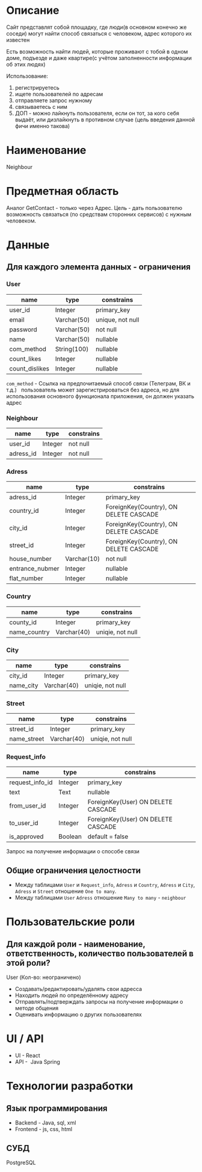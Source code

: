 # Описание
Сайт представлят собой площадку, где люди(в основном конечно же соседи) могут найти способ связаться с человеком, адрес которого их известен

Есть возможность найти людей, которые проживают с тобой в одном доме, подъезде и даже квартире(с учётом заполненности информации об этих людях)

Использование:
1) регистрируетесь
2) ищете пользователей по адресам
3) отправляете запрос нужному
4) связываетесь с ним
5) ДОП - можно лайкнуть пользователя, если он тот, за кого себя выдаёт, или дизлайкнуть в противном случае (цель введения данной фичи именно такова)

# Наименование
Neighbour

# Предметная область
Аналог GetContact - только через Адрес. Цель - дать пользователю возможность связаться (по средствам сторонних сервисов) с нужным человеком.

# Данные
## Для каждого элемента данных - ограничения
### User
| name | type | constrains |
| ---- | ---- | ---------- |
| user_id   | Integer|  primary_key|
| email| Varchar(50)| unique, not null |
| password | Varchar(50) | not null |
| name | Varchar(50)| nullable |
| com_method | String(100) | nullable |
| count_likes | Integer | nullable |
| count_dislikes | Integer | nullable |
`com_method` - Ссылка на предпочитаемый способ связи (Телеграм, ВК и т.д.)
 
 пользователь может зарегистрироваться без адреса, но для использования основного функционала приложения, он должен указать адрес
 
### Neighbour
| name | type | constrains |
| ---- | ---- | ---------- |
| user_id | Integer | not null |
| adress_id | Integer | not null |

### Adress
| name | type | constrains |
| ---- | ---- | ---------- |
| adress_id   | Integer|  primary_key|
| country_id | Integer | ForeignKey(Country), ON DELETE CASCADE |
| city_id | Integer | ForeignKey(Country), ON DELETE CASCADE |
| street_id | Integer | ForeignKey(Country), ON DELETE CASCADE |
| house_number | Varchar(10) | not null |
| entrance_nubmer | Integer | nullable |
| flat_number | Integer | nullable |

### Country
| name | type | constrains |
| ---- | ---- | ---------- |
| county_id   | Integer |  primary_key|
| name_country | Varchar(40) | uniqie, not null |

### City
| name | type | constrains |
| ---- | ---- | ---------- |
| city_id   | Integer|  primary_key|
| name_city | Varchar(40) | uniqie, not null |

### Street
| name | type | constrains |
| ---- | ---- | ---------- |
| street_id   | Integer | primary_key|
| name_street | Varchar(40) | uniqie, not null |

### Request_info
| name | type | constrains |
| ---- | ---- | ---------- |
| request_info_id | Integer | primary_key |
| text | Text | nullable |
| from_user_id | Integer | ForeignKey(User) ON DELETE CASCADE |
| to_user_id | Integer | ForeignKey(User) ON DELETE CASCADE |
| is_approved | Boolean | default = false |

Запрос на получение информации о способе связи

## Общие ограничения целостности
* Между таблицами `User` и `Request_info`, `Adress` и `Country`, `Adress` и `City`, `Adress` и `Street` отношение `One to many`.
* Между таблицами `User` `Adress` отношение `Many to many` - `neighbour`
# Пользовательские роли
## Для каждой роли - наименование, ответственность, количество пользователей в этой роли?

User (Кол-во: неограничено)
* Создавать/редактировать/удалять свои адресса
* Находить людей по определённому адресу
* Отправлять/подтверждать запросы на получение информации о методе общения
* Оценивать информацию о других пользователях

# UI / API 
* UI -  React
* API -  Java Spring
# Технологии разработки
## Язык программирования

* Backend - Java, sql, xml
* Frontend - js, css, html

## СУБД
PostgreSQL
